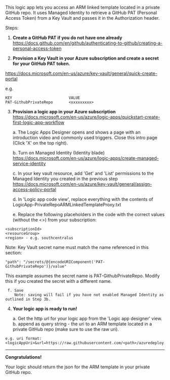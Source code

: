 This logic app lets you access an ARM linked template located in a private GitHub repo. 
It uses Managed Identity to retrieve a GitHub PAT (Personal Access Token) from a Key Vault and passes it in the Authorization header.

Steps:
1. **Create a GitHub PAT if you do not have one already**
https://docs.github.com/en/github/authenticating-to-github/creating-a-personal-access-token

2. **Provision a Key Vault in your Azure subscription and create a secret for your GitHub PAT token.**

https://docs.microsoft.com/en-us/azure/key-vault/general/quick-create-portal

e.g.
```
KEY							VALUE
PAT-GithubPrivateRepo		<xxxxxxxxx>
```

3. **Provision a logic app in your Azure subscription**
https://docs.microsoft.com/en-us/azure/logic-apps/quickstart-create-first-logic-app-workflow

	a. The Logic Apps Designer opens and shows a page with an introduction video and commonly used triggers. Close this intro page (Click 'X' on the top right).
	
	b. Turn on Managed Identity (Identity blade)
		https://docs.microsoft.com/en-us/azure/logic-apps/create-managed-service-identity

	c. In your key vault resource, add 'Get' and 'List' permissions to the Managed Identity you created in the previous step
		https://docs.microsoft.com/en-us/azure/key-vault/general/assign-access-policy-portal

	d. In 'Logic app code view', replace everything with the contents of LogicApp-PrivateRepoARMLinkedTemplateProxy.txt		
	
	e. Replace the following placeholders in the code with the correct values (without the <>) from your subscription:
```
<subscriptionId>
<resourceGroup>
<region> - e.g. southcentralus
```
Note:
Key Vault secret name must match the name referenced in this section:
```
"path": "/secrets/@{encodeURIComponent('PAT-GithubPrivateRepo')}/value" 
```

This example assumes the secret name is PAT-GithubPrivateRepo. Modify this if you created the secret with a different name.

	 f. Save
		Note: saving will fail if you have not enabled Managed Identity as outlined in Step 3b.


4. **Your logic app is ready to run!**

	a. Get the http url for your logic app from the 'Logic app designer' view.
	b. append as query string - the uri to an ARM template located in a private GitHub repo (make sure to use the raw uri).

```
e.g. uri format:
<logicAppUri>&url=https://raw.githubusercontent.com/<path>/azuredeploy.json
```
---
**Congratulations!** 

Your logic should return the json for the ARM template in your private GitHub repo.


